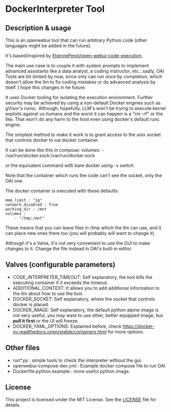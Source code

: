 # DockerInterpreter Tool

## Description & usage

This is an openwebui tool that can run arbitrary Python code (other languages 
might be added in the future). 

It's based/inspired by [EtiennePerot/open-webui-code-execution](https://github.com/EtiennePerot/open-webui-code-execution).

The main use case is to couple it with system prompts to implement advanced
assistants like a data analyst, a coding instructor, etc...sadly, OAI 
Tools are bit limited by now, since only can run once by completion,
which doesn't allow the llm to fix coding mistakes or do advanced analysis by itself. I hope this changes in he future. 

It uses Docker tooling for isolating the execution environment. Further security may be achieved by using a non-default Docker engines such as
gVisor's runsc. Although, hopefully, LLM's won't be trying to execute kernel
exploits against us humans and the worst it can happen is a "rm -rf" or the like. That won't do any harm to the host even using docker's default runc engine. 

The simplest method to make it work is to  grant access to the unix socket
that controls docker to oai docker container.

It can be done like this in compose:
    volumes:
      - /var/run/docker.sock:/var/run/docker.sock

or the equivalent command with bare docker using -v switch.

Note that the container which runs the code can't see the socket, 
only the OAI one.

The docker container is executed with these defaults:

```
mem_limit : "1g"
network_disabled : True
working_dir : /mnt
volumes : 
    - "/tmp:/mnt"
```

These means that you can leave files in /tmp which the llm can use,
 and it can place new ones there too (you will probably will want 
to change it). 

Although it's a Valve, it's not very convenient to use the GUI to
make changes to it. Change the file instead in OAI's built-in editor.

## Valves (configurable parameters)

- CODE_INTERPRETER_TIMEOUT: Self explanatory, the tool kills the executing container if it exceeds the timeout.
- ADDITIONAL_CONTEXT: It allows you to add additional information 
to the llm about how to use the tool.
- DOCKER_SOCKET: Self explanatory, where the socket that controls docker is placed.
- DOCKER_IMAGE: Self explanatory, the default python alpine image is not very useful, you may want to use other,
better equipped image, but **pull it first** or the UI will freeze.
- DOCKER_YAML_OPTIONS: Explained before, check https://docker-py.readthedocs.io/en/stable/containers.html for more options.

## Other files

 - run\*.py : simple tools to check the interpreter without the gui.
 - openwebui-compose-dev.yml : Example docker compose file to run OAI
 - Dockerfile.python.example : more useful python image.



## License

This project is licensed under the MIT License. See the [LICENSE](LICENSE) file for details.

